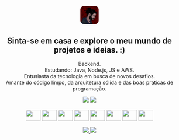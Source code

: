 <div align="center" valign="middle">
 
<img style="border-radius: 10px;" width="10%"  src="/assets/1662727787445.jpg"/>
 
<h2>Sinta-se em casa e explore o meu mundo de projetos e ideias. :)</h2>

<p>
Backend.<br>
Estudando: Java, Node.js, JS e AWS.<br>
Entusiasta da tecnologia em busca de novos desafios.<br>
Amante do código limpo, da arquitetura sólida e das boas práticas de programação.
</p>

</div>
<div align="center">
<img height="170em" src="https://github-readme-stats.vercel.app/api?username=saviokane&show_icons=true&theme=radical&locale=pt-br&border_color=A020F0&title_color=A020F0"/>
<img height="170em" src="https://github-readme-stats.vercel.app/api/top-langs/?username=saviokane&layout=donut&show_icons=true&theme=radical&locale=pt-br&border_color=A020F0&size_weight=0.5&count_weight=0.5&title_color=A020F0"/>   
</div>

<div align="center" valign="top"><br>
<img align="center" height="30" width="40" src="https://cdn.jsdelivr.net/gh/devicons/devicon/icons/html5/html5-original.svg"/> 
<img align="center" height="30" width="40" src="https://cdn.jsdelivr.net/gh/devicons/devicon/icons/css3/css3-original.svg"/>
<img align="center" height="30" width="40" src="https://cdn.jsdelivr.net/gh/devicons/devicon/icons/java/java-original.svg"/>
<img align="center" height="30" width="40" src="https://cdn.jsdelivr.net/gh/devicons/devicon/icons/php/php-original.svg"/>
<img align="center" height="30" width="40" src="https://cdn.jsdelivr.net/gh/devicons/devicon/icons/typescript/typescript-original.svg"/>
<img align="center" height="30" width="40" src="https://cdn.jsdelivr.net/gh/devicons/devicon/icons/nodejs/nodejs-original.svg"/>
<img align="center" height="30" width="40" src="https://cdn.jsdelivr.net/gh/devicons/devicon/icons/mongodb/mongodb-original.svg"/>
<img align="center" height="30" width="40"src="https://cdn.jsdelivr.net/gh/devicons/devicon/icons/mysql/mysql-original.svg"/>
<div/><br>

<div>
  <a href = "https://www.instagram.com/savio.kane/"><img src="https://img.shields.io/badge/Instagram-E4405F?style=for-the-badge&logo=instagram&logoColor=white"/>
  <a href="https://www.linkedin.com/in/savio-kane/" target="_blank"><img src="https://img.shields.io/badge/-LinkedIn-%230077B5?style=for-the-badge&logo=linkedin&logoColor=white" target="_blank"></a> 
</div>
